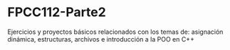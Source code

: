 # FPCC112-Parte2
Ejercicios y proyectos básicos relacionados con los temas de: asignación dinámica, estructuras, archivos e  introducción a  la POO en C++
